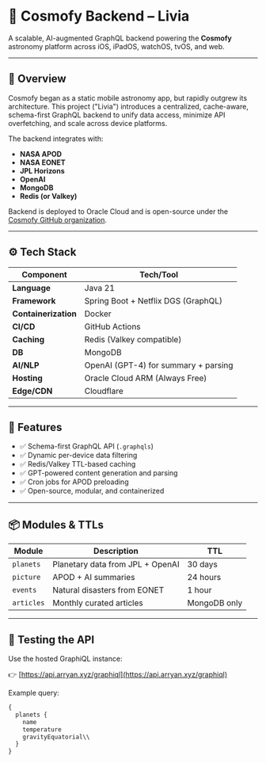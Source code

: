 # 🌌 Cosmofy Backend – Livia

A scalable, AI-augmented GraphQL backend powering the **Cosmofy** astronomy platform across iOS, iPadOS, watchOS, tvOS, and web.

---

## 🔭 Overview

Cosmofy began as a static mobile astronomy app, but rapidly outgrew its architecture. This project ("Livia") introduces a centralized, cache-aware, schema-first GraphQL backend to unify data access, minimize API overfetching, and scale across device platforms.

The backend integrates with:
- **NASA APOD**
- **NASA EONET**
- **JPL Horizons**
- **OpenAI**
- **MongoDB**
- **Redis (or Valkey)**

Backend is deployed to Oracle Cloud and is open-source under the [Cosmofy GitHub organization](https://github.com/Cosmofy).

---

## ⚙️ Tech Stack

| Component         | Tech/Tool                                   |
|------------------|---------------------------------------------|
| **Language**      | Java 21                                     |
| **Framework**     | Spring Boot + Netflix DGS (GraphQL)         |
| **Containerization** | Docker                                  |
| **CI/CD**         | GitHub Actions                              |
| **Caching**       | Redis (Valkey compatible)                   |
| **DB**            | MongoDB                                     |
| **AI/NLP**        | OpenAI (GPT-4) for summary + parsing        |
| **Hosting**       | Oracle Cloud ARM (Always Free)              |
| **Edge/CDN**      | Cloudflare                                  |

---

## 🚀 Features

- ✅ Schema-first GraphQL API (`.graphqls`)
- ✅ Dynamic per-device data filtering
- ✅ Redis/Valkey TTL-based caching
- ✅ GPT-powered content generation and parsing
- ✅ Cron jobs for APOD preloading
- ✅ Open-source, modular, and containerized

---

## 📦 Modules & TTLs

| Module        | Description                          | TTL        |
|---------------|--------------------------------------|------------|
| `planets`     | Planetary data from JPL + OpenAI     | 30 days    |
| `picture`     | APOD + AI summaries                  | 24 hours   |
| `events`      | Natural disasters from EONET         | 1 hour     |
| `articles`    | Monthly curated articles             | MongoDB only |

---

## 🧪 Testing the API

Use the hosted GraphiQL instance:

👉 [https://api.arryan.xyz/graphiql](https://api.arryan.xyz/graphiql)

Example query:
```graphql
{
  planets {
    name
    temperature
    gravityEquatorial\\
  }
}
